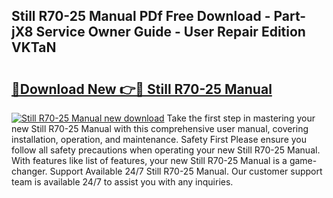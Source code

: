 ## Still R70-25 Manual PDf Free Download - Part-jX8 Service Owner Guide - User Repair Edition VKTaN

# <h2><a href="http://cf15295.oget.top/?id=Still+R70-25+Manual">🔗Download New 👉🔴 Still R70-25 Manual</a></h2>

[![Still R70-25 Manual new download](https://i.imgur.com/5g1atiW.png)](http://cf15295.oget.top/?id=Still+R70-25+Manual)
Take the first step in mastering your new Still R70-25 Manual with this comprehensive user manual, covering installation, operation, and maintenance. Safety First Please ensure you follow all safety precautions when operating your new Still R70-25 Manual. With features like list of features, your new Still R70-25 Manual is a game-changer. Support Available 24/7 Still R70-25 Manual. Our customer support team is available 24/7 to assist you with any inquiries.
